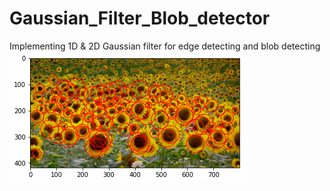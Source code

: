 # Gaussian_Filter_Blob_detector

Implementing 1D & 2D Gaussian filter for edge detecting and blob detecting  
![image](https://github.com/xywang0001/Gaussian_Filter_Blob_detector/blob/master/Result/Blob_detector.png)

